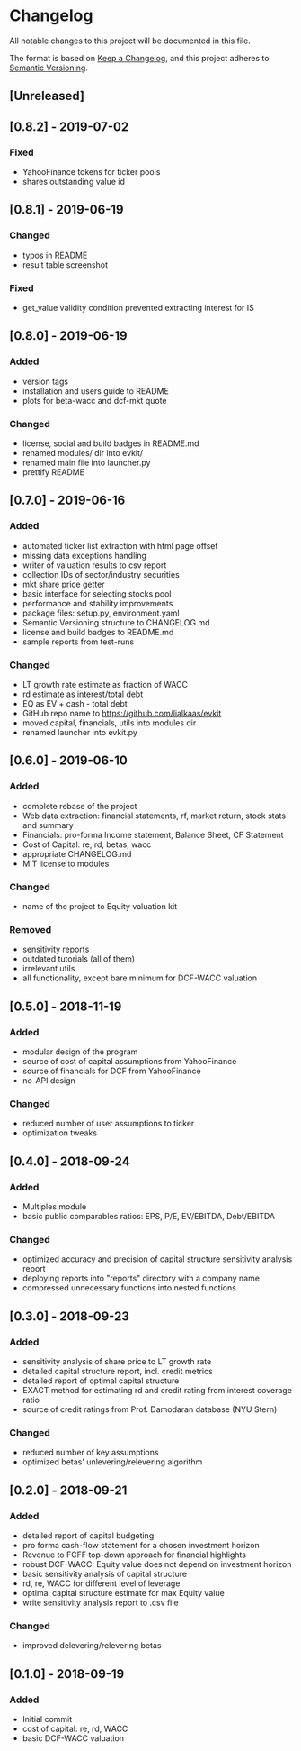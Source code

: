 # Changelog
All notable changes to this project will be documented in this file.

The format is based on [Keep a Changelog](https://keepachangelog.com/en/1.0.0/),
and this project adheres to [Semantic Versioning](https://semver.org/spec/v2.0.0.html).


## [Unreleased]
## [0.8.2] - 2019-07-02
### Fixed
- YahooFinance tokens for ticker pools
- shares outstanding value id


## [0.8.1] - 2019-06-19
### Changed
- typos in README
- result table screenshot

### Fixed
- get_value validity condition prevented extracting interest for IS


## [0.8.0] - 2019-06-19
### Added
- version tags
- installation and users guide to README
- plots for beta-wacc and dcf-mkt quote

### Changed
- license, social and build badges in README.md
- renamed modules/ dir into evkit/
- renamed main file into launcher.py
- prettify README


## [0.7.0] - 2019-06-16
### Added
- automated ticker list extraction with html page offset
- missing data exceptions handling
- writer of valuation results to csv report
- collection IDs of sector/industry securities
- mkt share price getter
- basic interface for selecting stocks pool
- performance and stability improvements
- package files: setup.py, environment.yaml
- Semantic Versioning structure to CHANGELOG.md
- license and build badges to README.md
- sample reports from test-runs

### Changed
- LT growth rate estimate as fraction of WACC
- rd estimate as interest/total debt
- EQ as EV + cash - total debt
- GitHub repo name to https://github.com/lialkaas/evkit
- moved capital, financials, utils into modules dir
- renamed launcher into evkit.py


## [0.6.0] - 2019-06-10
### Added
- complete rebase of the project
- Web data extraction: financial statements, rf, market return, stock stats and summary
- Financials: pro-forma Income statement, Balance Sheet, CF Statement
- Cost of Capital: re, rd, betas, wacc
- appropriate CHANGELOG.md
- MIT license to modules

### Changed
- name of the project to Equity valuation kit

### Removed
- sensitivity reports
- outdated tutorials (all of them)
- irrelevant utils
- all functionality, except bare minimum for DCF-WACC valuation


## [0.5.0] - 2018-11-19
### Added
- modular design of the program
- source of cost of capital assumptions from YahooFinance
- source of financials for DCF from YahooFinance
- no-API design

### Changed
- reduced number of user assumptions to ticker
- optimization tweaks


## [0.4.0] - 2018-09-24
### Added
- Multiples module
- basic public comparables ratios: EPS, P/E, EV/EBITDA, Debt/EBITDA

### Changed
- optimized accuracy and precision of capital structure sensitivity analysis report
- deploying reports into "reports" directory with a company name
- compressed unnecessary functions into nested functions


## [0.3.0] - 2018-09-23
### Added
- sensitivity analysis of share price to LT growth rate
- detailed capital structure report, incl. credit metrics
- detailed report of optimal capital structure
- EXACT method for estimating rd and credit rating from interest coverage ratio
- source of credit ratings from Prof. Damodaran database (NYU Stern)

### Changed
- reduced number of key assumptions
- optimized betas' unlevering/relevering algorithm


## [0.2.0] - 2018-09-21
### Added
- detailed report of capital budgeting
- pro forma cash-flow statement for a chosen investment horizon
- Revenue to FCFF top-down approach for financial highlights
- robust DCF-WACC: Equity value does not depend on investment horizon
- basic sensitivity analysis of capital structure
- rd, re, WACC for different level of leverage
- optimal capital structure estimate for max Equity value
- write sensitivity analysis report to .csv file

### Changed
- improved delevering/relevering betas


## [0.1.0] - 2018-09-19
### Added
- Initial commit
- cost of capital: re, rd, WACC
- basic DCF-WACC valuation
